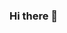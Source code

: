 ### Hi there 👋

<!--
**Nerajno/nerajno** is a ✨ _special_ ✨ repository because its `README.md` (this file) appears on your GitHub profile.

Here are some ideas to get you started:

- 🔭 I’m currently working on ... Learning my job.
- 🌱 I’m currently learning ... Relearning my bootcamp stack.
- 👯 I’m looking to collaborate on ...
- 🤔 I’m looking for help with ...
- 💬 Ask me about ...
- 📫 How to reach me: ... @nerajno via twitter
- 😄 Pronouns: ... he/him
- ⚡ Fun fact: ...
-->
